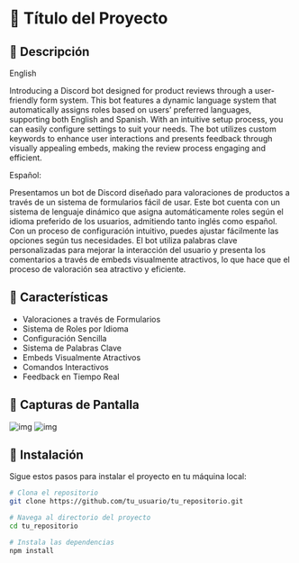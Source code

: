 # 🌟 Título del Proyecto


## 📖 Descripción

English

Introducing a Discord bot designed for product reviews through a user-friendly form system. This bot features a dynamic language system that automatically assigns roles based on users’ preferred languages, supporting both English and Spanish. With an intuitive setup process, you can easily configure settings to suit your needs. The bot utilizes custom keywords to enhance user interactions and presents feedback through visually appealing embeds, making the review process engaging and efficient.

Español:

Presentamos un bot de Discord diseñado para valoraciones de productos a través de un sistema de formularios fácil de usar. Este bot cuenta con un sistema de lenguaje dinámico que asigna automáticamente roles según el idioma preferido de los usuarios, admitiendo tanto inglés como español. Con un proceso de configuración intuitivo, puedes ajustar fácilmente las opciones según tus necesidades. El bot utiliza palabras clave personalizadas para mejorar la interacción del usuario y presenta los comentarios a través de embeds visualmente atractivos, lo que hace que el proceso de valoración sea atractivo y eficiente.


## 🚀 Características

- Valoraciones a través de Formularios
- Sistema de Roles por Idioma
- Configuración Sencilla
- Sistema de Palabras Clave
- Embeds Visualmente Atractivos
- Comandos Interactivos
- Feedback en Tiempo Real

## 📸 Capturas de Pantalla

![img](https://i.postimg.cc/FdtPcbMM/Captura-de-pantalla-2024-10-02-165427.png)
![img](https://i.postimg.cc/bsCfnM34/Captura-de-pantalla-2024-10-02-165453.png)

## 🔧 Instalación

Sigue estos pasos para instalar el proyecto en tu máquina local:

```bash
# Clona el repositorio
git clone https://github.com/tu_usuario/tu_repositorio.git

# Navega al directorio del proyecto
cd tu_repositorio

# Instala las dependencias
npm install
